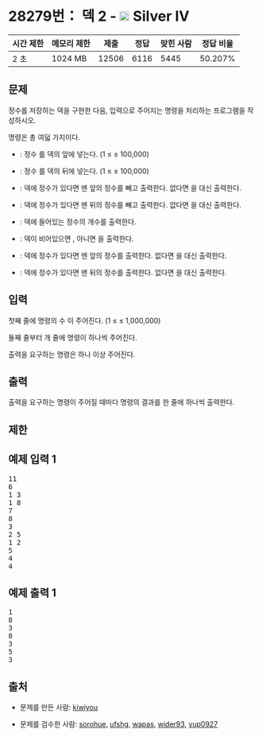 # 28279번： 덱 2 - <img src="https://static.solved.ac/tier_small/7.svg" style="height:20px" /> Silver IV



| 시간 제한 | 메모리 제한 | 제출 | 정답 | 맞힌 사람 | 정답 비율 |
| --- | --- | --- | --- | --- | --- |
| 2 초 | 1024 MB | 12506 | 6116 | 5445 | 50.207% |
## 문제

정수를 저장하는 덱을 구현한 다음, 입력으로 주어지는 명령을 처리하는 프로그램을 작성하시오.

명령은 총 여덟 가지이다.

- : 정수 를 덱의 앞에 넣는다. (1 ≤  ≤ 100,000)

- : 정수 를 덱의 뒤에 넣는다. (1 ≤  ≤ 100,000)

- : 덱에 정수가 있다면 맨 앞의 정수를 빼고 출력한다. 없다면 을 대신 출력한다.

- : 덱에 정수가 있다면 맨 뒤의 정수를 빼고 출력한다. 없다면 을 대신 출력한다.

- : 덱에 들어있는 정수의 개수를 출력한다.

- : 덱이 비어있으면 , 아니면 을 출력한다.

- : 덱에 정수가 있다면 맨 앞의 정수를 출력한다. 없다면 을 대신 출력한다.

- : 덱에 정수가 있다면 맨 뒤의 정수를 출력한다. 없다면 을 대신 출력한다.

## 입력

첫째 줄에 명령의 수 이 주어진다. (1 ≤  ≤ 1,000,000)

둘째 줄부터 개 줄에 명령이 하나씩 주어진다.

출력을 요구하는 명령은 하나 이상 주어진다.

## 출력

출력을 요구하는 명령이 주어질 때마다 명령의 결과를 한 줄에 하나씩 출력한다.

## 제한

## 예제 입력 1

<pre>11
6
1 3
1 8
7
8
3
2 5
1 2
5
4
4
</pre>
## 예제 출력 1

<pre>1
8
3
8
3
5
3
</pre>
## 출처

- 문제를 만든 사람: [kiwiyou](/user/kiwiyou)

- 문제를 검수한 사람: [sorohue](/user/sorohue), [ufshg](/user/ufshg), [wapas](/user/wapas), [wider93](/user/wider93), [yup0927](/user/yup0927)